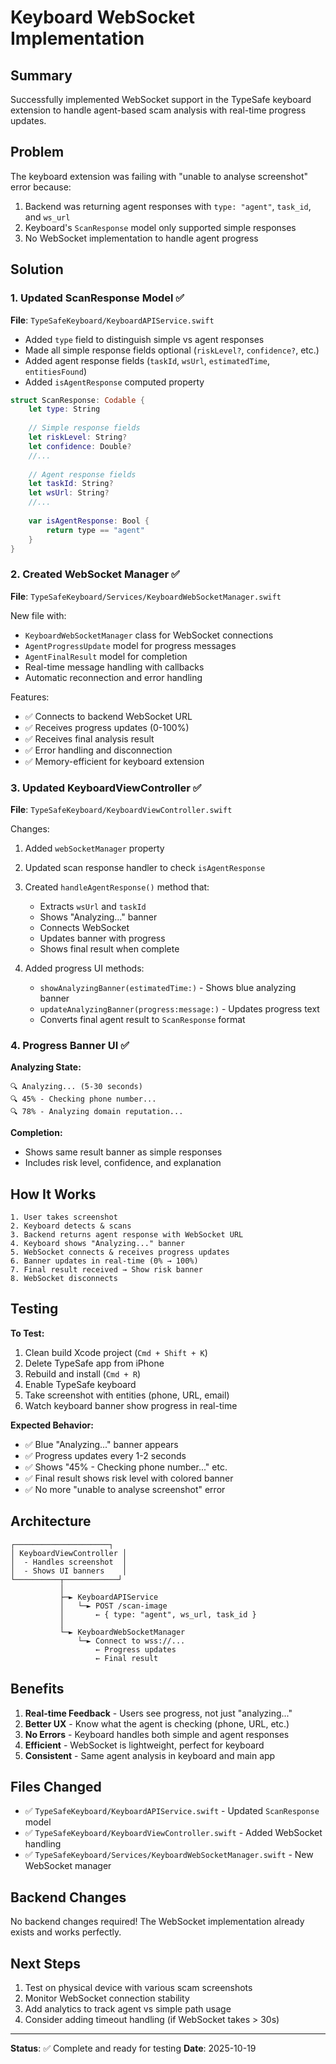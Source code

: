 # Keyboard WebSocket Implementation

## Summary

Successfully implemented WebSocket support in the TypeSafe keyboard extension to handle agent-based scam analysis with real-time progress updates.

## Problem

The keyboard extension was failing with "unable to analyse screenshot" error because:
1. Backend was returning agent responses with `type: "agent"`, `task_id`, and `ws_url`
2. Keyboard's `ScanResponse` model only supported simple responses
3. No WebSocket implementation to handle agent progress

## Solution

### 1. Updated ScanResponse Model ✅
**File**: `TypeSafeKeyboard/KeyboardAPIService.swift`

- Added `type` field to distinguish simple vs agent responses
- Made all simple response fields optional (`riskLevel?`, `confidence?`, etc.)
- Added agent response fields (`taskId`, `wsUrl`, `estimatedTime`, `entitiesFound`)
- Added `isAgentResponse` computed property

```swift
struct ScanResponse: Codable {
    let type: String
    
    // Simple response fields
    let riskLevel: String?
    let confidence: Double?
    //...
    
    // Agent response fields
    let taskId: String?
    let wsUrl: String?
    //...
    
    var isAgentResponse: Bool {
        return type == "agent"
    }
}
```

### 2. Created WebSocket Manager ✅
**File**: `TypeSafeKeyboard/Services/KeyboardWebSocketManager.swift`

New file with:
- `KeyboardWebSocketManager` class for WebSocket connections
- `AgentProgressUpdate` model for progress messages
- `AgentFinalResult` model for completion
- Real-time message handling with callbacks
- Automatic reconnection and error handling

Features:
- ✅ Connects to backend WebSocket URL
- ✅ Receives progress updates (0-100%)
- ✅ Receives final analysis result
- ✅ Error handling and disconnection
- ✅ Memory-efficient for keyboard extension

### 3. Updated KeyboardViewController ✅
**File**: `TypeSafeKeyboard/KeyboardViewController.swift`

Changes:
1. Added `webSocketManager` property
2. Updated scan response handler to check `isAgentResponse`
3. Created `handleAgentResponse()` method that:
   - Extracts `wsUrl` and `taskId`
   - Shows "Analyzing..." banner
   - Connects WebSocket
   - Updates banner with progress
   - Shows final result when complete

4. Added progress UI methods:
   - `showAnalyzingBanner(estimatedTime:)` - Shows blue analyzing banner
   - `updateAnalyzingBanner(progress:message:)` - Updates progress text
   - Converts final agent result to `ScanResponse` format

### 4. Progress Banner UI ✅

**Analyzing State:**
```
🔍 Analyzing... (5-30 seconds)
🔍 45% - Checking phone number...
🔍 78% - Analyzing domain reputation...
```

**Completion:**
- Shows same result banner as simple responses
- Includes risk level, confidence, and explanation

## How It Works

```
1. User takes screenshot
2. Keyboard detects & scans
3. Backend returns agent response with WebSocket URL
4. Keyboard shows "Analyzing..." banner
5. WebSocket connects & receives progress updates
6. Banner updates in real-time (0% → 100%)
7. Final result received → Show risk banner
8. WebSocket disconnects
```

## Testing

**To Test:**
1. Clean build Xcode project (`Cmd + Shift + K`)
2. Delete TypeSafe app from iPhone
3. Rebuild and install (`Cmd + R`)
4. Enable TypeSafe keyboard
5. Take screenshot with entities (phone, URL, email)
6. Watch keyboard banner show progress in real-time

**Expected Behavior:**
- ✅ Blue "Analyzing..." banner appears
- ✅ Progress updates every 1-2 seconds
- ✅ Shows "45% - Checking phone number..." etc.
- ✅ Final result shows risk level with colored banner
- ✅ No more "unable to analyse screenshot" error

## Architecture

```
┌─────────────────────┐
│ KeyboardViewController │
│  - Handles screenshot  │
│  - Shows UI banners    │
└──────────┬────────────┘
           │
           ├─► KeyboardAPIService
           │   └─► POST /scan-image
           │       ← { type: "agent", ws_url, task_id }
           │
           └─► KeyboardWebSocketManager
               └─► Connect to wss://...
                   ← Progress updates
                   ← Final result
```

## Benefits

1. **Real-time Feedback** - Users see progress, not just "analyzing..."
2. **Better UX** - Know what the agent is checking (phone, URL, etc.)
3. **No Errors** - Keyboard handles both simple and agent responses
4. **Efficient** - WebSocket is lightweight, perfect for keyboard
5. **Consistent** - Same agent analysis in keyboard and main app

## Files Changed

- ✅ `TypeSafeKeyboard/KeyboardAPIService.swift` - Updated `ScanResponse` model
- ✅ `TypeSafeKeyboard/KeyboardViewController.swift` - Added WebSocket handling
- ✅ `TypeSafeKeyboard/Services/KeyboardWebSocketManager.swift` - New WebSocket manager

## Backend Changes

No backend changes required! The WebSocket implementation already exists and works perfectly.

## Next Steps

1. Test on physical device with various scam screenshots
2. Monitor WebSocket connection stability
3. Add analytics to track agent vs simple path usage
4. Consider adding timeout handling (if WebSocket takes > 30s)

---

**Status**: ✅ Complete and ready for testing
**Date**: 2025-10-19

